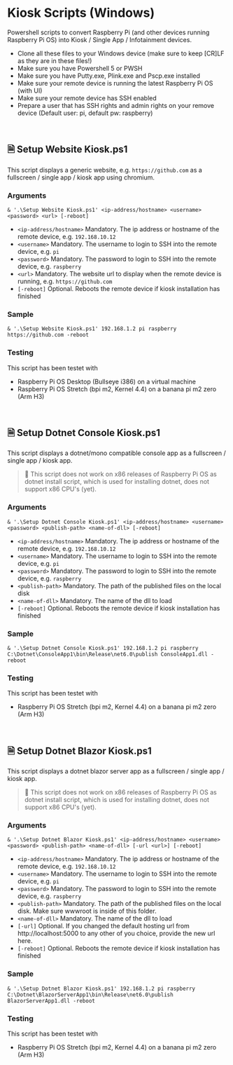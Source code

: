 # Kiosk Scripts (Windows)

Powershell scripts to convert Raspberry Pi (and other devices running Raspberry Pi OS) into Kiosk / Single App / Infotainment devices.
- Clone all these files to your Windows device (make sure to keep [CR]LF as they are in these files!)
- Make sure you have Powershell 5 or PWSH
- Make sure you have Putty.exe, Plink.exe and Pscp.exe installed
- Make sure your remote device is running the latest Raspberry Pi OS (with UI)
- Make sure your remote device has SSH enabled
- Prepare a user that has SSH rights and admin rights on your remove device (Default user: pi, default pw: raspberry)

<br/>

## 🗎 Setup Website Kiosk.ps1

This script displays a generic website, e.g. `https://github.com` as a fullscreen / single app / kiosk app using chromium.

### Arguments

`& '.\Setup Website Kiosk.ps1' <ip-address/hostname> <username> <password> <url> [-reboot]`

+ `<ip-address/hostname>` Mandatory. The ip address or hostname of the remote device, e.g. `192.168.10.12`
+ `<username>` Mandatory. The username to login to SSH into the remote device, e.g. `pi`
+ `<password>` Mandatory. The password to login to SSH into the remote device, e.g. `raspberry`
+ `<url>` Mandatory. The website url to display when the remote device is running, e.g. `https://github.com`
+ `[-reboot]` Optional. Reboots the remote device if kiosk installation has finished

### Sample

`& '.\Setup Website Kiosk.ps1' 192.168.1.2 pi raspberry https://github.com -reboot`

### Testing

This script has been testet with
- Raspberry Pi OS Desktop (Bullseye i386) on a virtual machine
- Raspberry Pi OS Stretch (bpi m2, Kernel 4.4) on a banana pi m2 zero (Arm H3)

<br/>

## 🗎 Setup Dotnet Console Kiosk.ps1

This script displays a dotnet/mono compatible console app as a fullscreen / single app / kiosk app.

> 📝 This script does not work on x86 releases of Raspberry Pi OS as dotnet install script, which is used for installing dotnet, does not support x86 CPU's (yet).

### Arguments

`& '.\Setup Dotnet Console Kiosk.ps1' <ip-address/hostname> <username> <password> <publish-path> <name-of-dll> [-reboot]`

+ `<ip-address/hostname>` Mandatory. The ip address or hostname of the remote device, e.g. `192.168.10.12`
+ `<username>` Mandatory. The username to login to SSH into the remote device, e.g. `pi`
+ `<password>` Mandatory. The password to login to SSH into the remote device, e.g. `raspberry`
+ `<publish-path>` Mandatory. The path of the published files on the local disk
+ `<name-of-dll>` Mandatory. The name of the dll to load
+ `[-reboot]` Optional. Reboots the remote device if kiosk installation has finished

### Sample

`& '.\Setup Dotnet Console Kiosk.ps1' 192.168.1.2 pi raspberry C:\Dotnet\ConsoleApp1\bin\Release\net6.0\publish ConsoleApp1.dll -reboot`

### Testing

This script has been testet with
- Raspberry Pi OS Stretch (bpi m2, Kernel 4.4) on a banana pi m2 zero (Arm H3)

<br/>

## 🗎 Setup Dotnet Blazor Kiosk.ps1

This script displays a dotnet blazor server app as a fullscreen / single app / kiosk app.

> 📝 This script does not work on x86 releases of Raspberry Pi OS as dotnet install script, which is used for installing dotnet, does not support x86 CPU's (yet).

### Arguments

`& '.\Setup Dotnet Blazor Kiosk.ps1' <ip-address/hostname> <username> <password> <publish-path> <name-of-dll> [-url <url>] [-reboot]`

+ `<ip-address/hostname>` Mandatory. The ip address or hostname of the remote device, e.g. `192.168.10.12`
+ `<username>` Mandatory. The username to login to SSH into the remote device, e.g. `pi`
+ `<password>` Mandatory. The password to login to SSH into the remote device, e.g. `raspberry`
+ `<publish-path>` Mandatory. The path of the published files on the local disk. Make sure wwwroot is inside of this folder.
+ `<name-of-dll>` Mandatory. The name of the dll to load
+ `[-url]` Optional. If you changed the default hosting url from http://localhost:5000 to any other of you choice, provide the new url here.
+ `[-reboot]` Optional. Reboots the remote device if kiosk installation has finished

### Sample

`& '.\Setup Dotnet Blazor Kiosk.ps1' 192.168.1.2 pi raspberry C:\Dotnet\BlazorServerApp1\bin\Release\net6.0\publish BlazorServerApp1.dll -reboot`

### Testing

This script has been testet with
- Raspberry Pi OS Stretch (bpi m2, Kernel 4.4) on a banana pi m2 zero (Arm H3)
